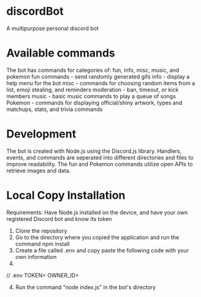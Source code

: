 # discordBot
A multipurpose personal discord bot

# Available commands
The bot has commands for categories of: fun, info, misc, music, and pokemon
fun commands - send randomly generated gifs 
info - display a help menu for the bot
misc - commands for choosing random items from a list, emoji stealing, and reminders
moderation - ban, timeout, or kick members
music - basic music commands to play a queue of songs 
Pokemon - commands for displaying official/shiny artwork, types and matchups, stats, and trivia commands

# Development
The bot is created with Node.js using the Discord.js library. Handlers, events, and commands are seperated into different directories and files to improve readability. The fun and Pokemon commands utilize open APIs to retrieve images and data. 

# Local Copy Installation
Requirements: Have Node.js installed on the device, and have your own registered Discord bot and know its token
1. Clone the repository
2. Go to the directory where you copied the application and run the command npm install
3. Create a file called .env and copy paste the following code with your own information
4. 
<!-- This content will not appear in the rendered Markdown -->
 // .env 
 TOKEN=
 OWNER_ID= 

4. Run the command "node index.js" in the bot's directory

